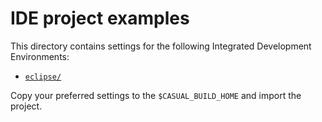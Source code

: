 # IDE project examples

This directory contains settings for the following Integrated Development Environments:

* [`eclipse/`](./eclipse/)

Copy your preferred settings to the `$CASUAL_BUILD_HOME` and import the project.
